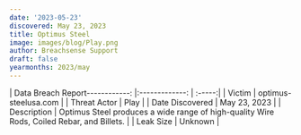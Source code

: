 ```yaml
---
date: '2023-05-23'
discovered: May 23, 2023
title: Optimus Steel
image: images/blog/Play.png
author: Breachsense Support
draft: false
yearmonths: 2023/may
---
```


| Data Breach Report------------:     |:-------------:    | :-----:|
| Victim      | optimus-steelusa.com      | 
| Threat Actor      | Play      | 
| Date Discovered      | May 23, 2023      | 
| Description      | Optimus Steel produces a wide range of high-quality Wire Rods, Coiled Rebar, and Billets.       | 
| Leak Size      | Unknown      | 

